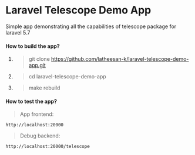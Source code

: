 # Laravel Telescope Demo App

Simple app demonstrating all the capabilities of telescope package for laravel 5.7

#### How to build the app?
1. >git clone https://github.com/latheesan-k/laravel-telescope-demo-app.git
2. >cd laravel-telescope-demo-app
3. >make rebuild

#### How to test the app?

> App frontend:
```
http://localhost:20000
```

> Debug backend:
```
http://localhost:20000/telescope
```
